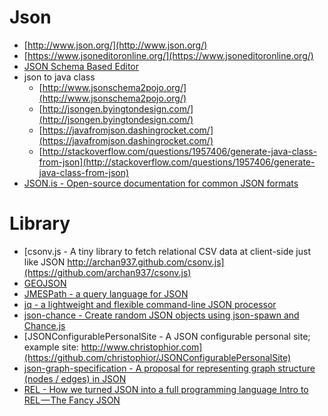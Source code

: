 Json
====
* [http://www.json.org/](http://www.json.org/)
* [https://www.jsoneditoronline.org/](https://www.jsoneditoronline.org/)
* [JSON Schema Based Editor](https://github.com/jdorn/json-editor)
* json to java class
  * [http://www.jsonschema2pojo.org/](http://www.jsonschema2pojo.org/)
  * [http://jsongen.byingtondesign.com/](http://jsongen.byingtondesign.com/)
  * [https://javafromjson.dashingrocket.com/](https://javafromjson.dashingrocket.com/)
  * [http://stackoverflow.com/questions/1957406/generate-java-class-from-json](http://stackoverflow.com/questions/1957406/generate-java-class-from-json)
* [JSON.is - Open-source documentation for common JSON formats](http://json.is/)

# Library
* [csonv.js - A tiny library to fetch relational CSV data at client-side just like JSON http://archan937.github.com/csonv.js](https://github.com/archan937/csonv.js)
* [GEOJSON](http://geojson.org/)
* [JMESPath - a query language for JSON](http://jmespath.org/)
* [jq - a lightweight and flexible command-line JSON processor](http://stedolan.github.io/jq/)
* [json-chance - Create random JSON objects using json-spawn and Chance.js](https://github.com/luisfarzati/json-chance)
* [JSONConfigurablePersonalSite - A JSON configurable personal site; example site: http://www.christophior.com](https://github.com/christophior/JSONConfigurablePersonalSite)
* [json-graph-specification - A proposal for representing graph structure (nodes / edges) in JSON](https://github.com/jsongraph/json-graph-specification)
* [REL - How we turned JSON into a full programming language Intro to REL — The Fancy JSON](https://medium.com/relevant-stories/rel-chapter-1-907ff616bf80)
